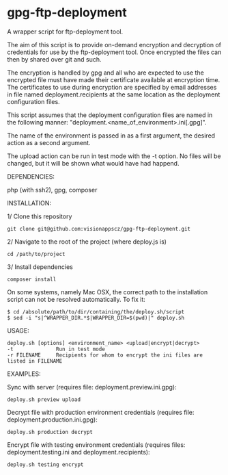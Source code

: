 gpg-ftp-deployment
==================

A wrapper script for ftp-deployment tool.

The aim of this script is to provide on-demand encryption and decryption of credentials for use by the ftp-deployment tool. Once encrypted the files can then by shared over git and such.

The encryption is handled by gpg and all who are expected to use the encrypted file must have made their certificate available at encryption time. The certificates to use during encryption are specified by email addresses in file named deployment.recipients at the same location as the deployment configuration files.

This script assumes that the deployment configuration files are named in the following manner: "deployment.<name_of_environment>.ini[.gpg]".

The name of the environment is passed in as a first argument, the desired action as a second argument.

The upload action can be run in test mode with the -t option. No files will be changed, but it will be shown what would have had happend.


DEPENDENCIES:

php (with ssh2), gpg, composer


INSTALLATION:

1/ Clone this repository

    git clone git@github.com:visionappscz/gpg-ftp-deployment.git

2/ Navigate to the root of the project (where deploy.js is)

    cd /path/to/project

3/ Install dependencies

    composer install

On some systems, namely Mac OSX, the correct path to the installation script can not be resolved automatically. To fix it:
```
$ cd /absolute/path/to/dir/containing/the/deploy.sh/script
$ sed -i "s|^WRAPPER_DIR.*$|WRAPPER_DIR=$(pwd)|" deploy.sh
```


USAGE:

    deploy.sh [options] <environment_name> <upload|encrypt|decrypt>
    -t              Run in test mode
    -r FILENAME     Recipients for whom to encrypt the ini files are listed in FILENAME


EXAMPLES:

Sync with server (requires file: deployment.preview.ini.gpg):

    deploy.sh preview upload


Decrypt file with production environment credentials (requires file: deployment.production.ini.gpg):

    deploy.sh production decrypt


Encrypt file with testing environment credentials (requires files: deployment.testing.ini and deployment.recipients):

    deploy.sh testing encrypt
